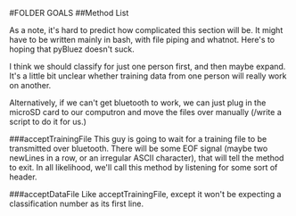 #FOLDER GOALS
##Method List

As a note, it's hard to predict how complicated this section will be. It might have to be written mainly in bash, with file piping and whatnot. Here's to hoping that pyBluez doesn't suck. 

I think we should classify for just one person first, and then maybe expand. It's a little bit unclear whether training data from one person will really work on another.

Alternatively, if we can't get bluetooth to work, we can just plug in the microSD card to our computron and move the files over manually (/write a script to do it for us.)


###acceptTrainingFile
This guy is going to wait for a training file to be transmitted over bluetooth. There will be some EOF signal (maybe two newLines in a row, or an irregular ASCII character), that will tell the method to exit. In all likelihood, we'll call this method by listening for some sort of header.

###acceptDataFile
Like acceptTrainingFile, except it won't be expecting a classification number as its first line.